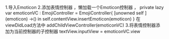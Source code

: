 1.导入Emoticon
2.添加表情控制器 ，懒加载一个Emoticon控制器 ，
    private lazy var emoticonVC : EmojiController = EmojiController{ [unowned self ] (emoticon) ->() in
            self.contentView.insertEmoticon(emoticon)
    }
    在viewDidLoad方法中  addChildViewController(emoticonVC)
3.将表情控制器添加为当前控制器的子控制器 
    textView.inputView = emoticonVC.view
